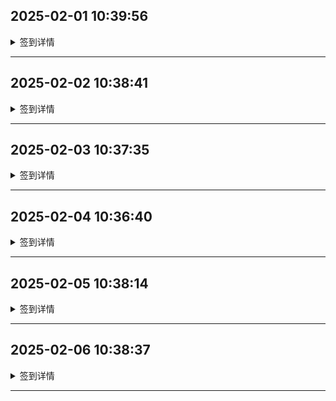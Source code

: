 
## 2025-02-01 10:39:56

<details>
<summary>签到详情</summary>

```

开始执行签到任务: 2025-02-01 02:39:55
使用账号 5244157@qq.com 开始签到
登录响应状态码: 200
登录响应内容: {"ret":1,"msg":"\u767b\u5f55\u6210\u529f"}
账号等级: VIP 2
等级到期时间: 2025-07-16 11:45:03
账户有效期至: 2051-12-01
上次使用时间: 2025-02-01 10:39:31
签到响应状态码: 200
签到响应内容: {"msg":"\u83b7\u5f97\u4e86 344MB \u6d41\u91cf.","unflowtraffic":382743871488,"traffic":"356.46GB","trafficInfo":{"todayUsedTraffic":"500.46MB","lastUsedTraffic":"353.59GB","unUsedTraffic":"2.37GB"},"ret":1}
签到获得流量: 344MB
[2025-02-01 02:39:56] 签到成功！
```

</details>

---

## 2025-02-02 10:38:41

<details>
<summary>签到详情</summary>

```

开始执行签到任务: 2025-02-02 02:38:39
使用账号 5244157@qq.com 开始签到
登录响应状态码: 200
登录响应内容: {"ret":1,"msg":"\u767b\u5f55\u6210\u529f"}
账号等级: VIP 2
等级到期时间: 2025-05-02 22:58:49
账户有效期至: 2079-04-17
上次使用时间: 2025-02-02 10:36:24
签到响应状态码: 200
签到响应内容: {"msg":"\u83b7\u5f97\u4e86 23MB \u6d41\u91cf.","unflowtraffic":257722155008,"traffic":"240.02GB","trafficInfo":{"todayUsedTraffic":"59.22MB","lastUsedTraffic":"56.42MB","unUsedTraffic":"239.91GB"},"ret":1}
签到获得流量: 23MB
[2025-02-02 02:38:41] 签到成功！
```

</details>

---

## 2025-02-03 10:37:35

<details>
<summary>签到详情</summary>

```

开始执行签到任务: 2025-02-03 02:37:34
使用账号 5244157@qq.com 开始签到
登录响应状态码: 200
登录响应内容: {"ret":1,"msg":"\u767b\u5f55\u6210\u529f"}
账号等级: VIP 2
等级到期时间: 2025-05-02 22:58:49
账户有效期至: 2079-04-17
上次使用时间: 2025-02-03 10:36:41
签到响应状态码: 200
签到响应内容: {"msg":"\u83b7\u5f97\u4e86 285MB \u6d41\u91cf.","unflowtraffic":258020999168,"traffic":"240.3GB","trafficInfo":{"todayUsedTraffic":"194.05MB","lastUsedTraffic":"622.01MB","unUsedTraffic":"239.5GB"},"ret":1}
签到获得流量: 285MB
[2025-02-03 02:37:35] 签到成功！
```

</details>

---

## 2025-02-04 10:36:40

<details>
<summary>签到详情</summary>

```

开始执行签到任务: 2025-02-04 02:36:39
使用账号 5244157@qq.com 开始签到
登录响应状态码: 200
登录响应内容: {"ret":1,"msg":"\u767b\u5f55\u6210\u529f"}
账号等级: VIP 2
等级到期时间: 2025-05-02 22:58:49
账户有效期至: 2079-04-17
上次使用时间: 2025-02-04 10:34:38
签到响应状态码: 200
签到响应内容: {"msg":"\u83b7\u5f97\u4e86 420MB \u6d41\u91cf.","unflowtraffic":258461401088,"traffic":"240.71GB","trafficInfo":{"todayUsedTraffic":"2.75GB","lastUsedTraffic":"6.59GB","unUsedTraffic":"231.37GB"},"ret":1}
签到获得流量: 420MB
[2025-02-04 02:36:40] 签到成功！
```

</details>

---

## 2025-02-05 10:38:14

<details>
<summary>签到详情</summary>

```

开始执行签到任务: 2025-02-05 02:38:13
使用账号 5244157@qq.com 开始签到
登录响应状态码: 200
登录响应内容: {"ret":1,"msg":"\u767b\u5f55\u6210\u529f"}
账号等级: VIP 2
等级到期时间: 2025-05-02 22:58:49
账户有效期至: 2079-04-17
上次使用时间: 2025-02-05 10:34:16
签到响应状态码: 200
签到响应内容: {"msg":"\u83b7\u5f97\u4e86 117MB \u6d41\u91cf.","unflowtraffic":258584084480,"traffic":"240.83GB","trafficInfo":{"todayUsedTraffic":"106.98MB","lastUsedTraffic":"10.21GB","unUsedTraffic":"230.51GB"},"ret":1}
签到获得流量: 117MB
[2025-02-05 02:38:14] 签到成功！
```

</details>

---

## 2025-02-06 10:38:37

<details>
<summary>签到详情</summary>

```

开始执行签到任务: 2025-02-06 02:38:36
使用账号 5244157@qq.com 开始签到
登录响应状态码: 200
登录响应内容: {"ret":1,"msg":"\u767b\u5f55\u6210\u529f"}
账号等级: VIP 2
等级到期时间: 2025-05-02 22:58:49
账户有效期至: 2079-04-17
上次使用时间: 2025-02-06 10:35:38
签到响应状态码: 200
签到响应内容: {"msg":"\u83b7\u5f97\u4e86 457MB \u6d41\u91cf.","unflowtraffic":259063283712,"traffic":"241.27GB","trafficInfo":{"todayUsedTraffic":"446.27MB","lastUsedTraffic":"10.77GB","unUsedTraffic":"230.06GB"},"ret":1}
签到获得流量: 457MB
[2025-02-06 02:38:37] 签到成功！
```

</details>

---
